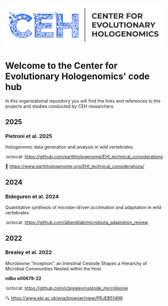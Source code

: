 ![](https://raw.githubusercontent.com/evohologen/.github/refs/heads/main/profile/ceh_logo.png)

# Welcome to the Center for Evolutionary Hologenomics' code hub

In this organisational repository you will find the links and references to the projects and studies conducted by CEH researchers.

## 2025

### Pietroni et al. 2025

Hologenomic data generation and analysis in wild vertebrates

:octocat: https://github.com/earthhologenome/EHI_technical_considerations

:book: https://www.earthhologenome.org/EHI_technical_considerations/

## 2024

### Bideguren et al. 2024

Quantitative synthesis of microbe-driven acclimation and adaptation in wild vertebrates

:octocat: https://github.com/alberdilab/microbiota_adaptation_review

## 2022

### Brealey et al. 2022

Microbiome “Inception”: an Intestinal Cestode Shapes a Hierarchy of Microbial Communities Nested within the Host. 

**mBio e00679-22**

:octocat: https://github.com/jcbrealey/cestode_microbiome

:mag:	https://www.ebi.ac.uk/ena/browser/view/PRJEB51496

